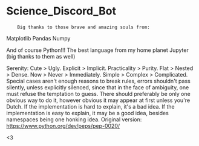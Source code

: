 # Science_Discord_Bot


        Big thanks to those brave and amazing souls from:


Matplotlib
Pandas
Numpy


And of course Python!!!
The best language from my home planet
Jupyter (big thanks to them as well)


Serenity:
Cute > Ugly.
Explicit > Implicit.
Practicality > Purity.
Flat > Nested  > Dense.
Now > Never > Immediately.
Simple > Complex > Complicated.
Special cases aren't enough reasons to break rules,
errors shouldn't pass silently, unless explicitly silenced,
since that in the face of ambiguity, one must refuse the temptation to guess.
There should preferably be only one obvious way to do it,
however  obvious it may appear at first unless you're Dutch.
If the implementation is hard to explain, it's a bad idea.
If the implementation is easy to explain, it may be a good idea,
besides namespaces being one honking idea.
Original version:  https://www.python.org/dev/peps/pep-0020/


<3



      
